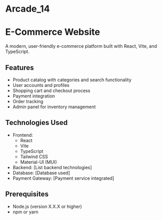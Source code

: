 # Arcade_14

# E-Commerce Website

A modern, user-friendly e-commerce platform built with React, Vite, and TypeScript.

## Features

- Product catalog with categories and search functionality
- User accounts and profiles
- Shopping cart and checkout process
- Payment integration
- Order tracking
- Admin panel for inventory management

## Technologies Used

- Frontend:
  - React
  - Vite
  - TypeScript
  - Tailwind CSS
  - Material-UI (MUI)
- Backend: [List backend technologies]
- Database: [Database used]
- Payment Gateway: [Payment service integrated]

## Prerequisites

- Node.js (version X.X.X or higher)
- npm or yarn

